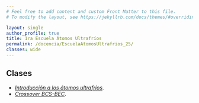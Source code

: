 ```yaml
---
# Feel free to add content and custom Front Matter to this file.
# To modify the layout, see https://jekyllrb.com/docs/themes/#overriding-theme-defaults

layout: single
author_profile: true
title: 1ra Escuela Átomos Ultrafríos
permalink: /docencia/EscuelaAtomosUltrafrios_25/
classes: wide
---
```



## Clases

* [_Introducción a los átomos ultrafríos_](https://raw.githubusercontent.com/felipeisaule/felipeisaule.github.io/main/files/teaching/2025_0/EscuelaAtomosUltrafrios/1_Intro.pdf).
* [_Crossover BCS-BEC_](https://raw.githubusercontent.com/felipeisaule/felipeisaule.github.io/main/files/teaching/2025_0/EscuelaAtomosUltrafrios/2_Crossover.pdf).
